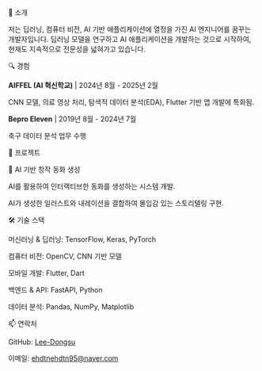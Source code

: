 👋 소개

저는 딥러닝, 컴퓨터 비전, AI 기반 애플리케이션에 열정을 가진 AI 엔지니어를 꿈꾸는 개발자입니다. 딥러닝 모델을 연구하고 AI 애플리케이션을 개발하는 것으로 시작하여, 현재도 지속적으로 전문성을 넓혀가고 있습니다.



🔍 경험

**AIFFEL (AI 혁신학교)** | 2024년 8월 - 2025년 2월

CNN 모델, 의료 영상 처리, 탐색적 데이터 분석(EDA), Flutter 기반 앱 개발에 특화됨.

**Bepro Eleven** | 2019년 8월 - 2024년 7월

축구 데이터 분석 업무 수행



🚀 프로젝트

📖 AI 기반 창작 동화 생성

AI를 활용하여 인터랙티브한 동화를 생성하는 시스템 개발.

AI가 생성한 일러스트와 내레이션을 결합하여 몰입감 있는 스토리텔링 구현.



🛠️ 기술 스택

머신러닝 & 딥러닝: TensorFlow, Keras, PyTorch

컴퓨터 비전: OpenCV, CNN 기반 모델

모바일 개발: Flutter, Dart

백엔드 & API: FastAPI, Python

데이터 분석: Pandas, NumPy, Matplotlib



📫 연락처

GitHub: [Lee-Dongsu](https://github.com/Lee-Dongsu)

이메일: ehdtnehdtn95@naver.com

